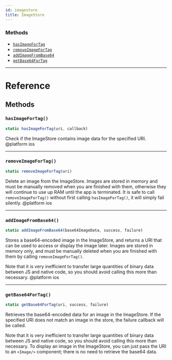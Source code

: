 ```yaml
---
id: imagestore
title: ImageStore
---
```




### Methods

- [`hasImageForTag`](imagestore.md#hasimagefortag)
- [`removeImageForTag`](imagestore.md#removeimagefortag)
- [`addImageFromBase64`](imagestore.md#addimagefrombase64)
- [`getBase64ForTag`](imagestore.md#getbase64fortag)




---

# Reference

## Methods

### `hasImageForTag()`

```javascript
static hasImageForTag(uri, callback)
```


Check if the ImageStore contains image data for the specified URI.
@platform ios




---

### `removeImageForTag()`

```javascript
static removeImageForTag(uri)
```


Delete an image from the ImageStore. Images are stored in memory and
must be manually removed when you are finished with them, otherwise they
will continue to use up RAM until the app is terminated. It is safe to
call `removeImageForTag()` without first calling `hasImageForTag()`, it
will simply fail silently.
@platform ios




---

### `addImageFromBase64()`

```javascript
static addImageFromBase64(base64ImageData, success, failure)
```


Stores a base64-encoded image in the ImageStore, and returns a URI that
can be used to access or display the image later. Images are stored in
memory only, and must be manually deleted when you are finished with
them by calling `removeImageForTag()`.

Note that it is very inefficient to transfer large quantities of binary
data between JS and native code, so you should avoid calling this more
than necessary.
@platform ios




---

### `getBase64ForTag()`

```javascript
static getBase64ForTag(uri, success, failure)
```


Retrieves the base64-encoded data for an image in the ImageStore. If the
specified URI does not match an image in the store, the failure callback
will be called.

Note that it is very inefficient to transfer large quantities of binary
data between JS and native code, so you should avoid calling this more
than necessary. To display an image in the ImageStore, you can just pass
the URI to an `<Image/>` component; there is no need to retrieve the
base64 data.




